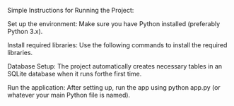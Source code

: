 Simple Instructions for Running the Project:

Set up the environment: 
Make sure you have Python installed (preferably Python 3.x).

Install required libraries: 
Use the following commands to install the required libraries.

Database Setup: 
The project automatically creates necessary tables in an SQLite database when it runs forthe first time.

Run the application: 
After setting up, run the app using python app.py (or whatever your main Python file is named).

